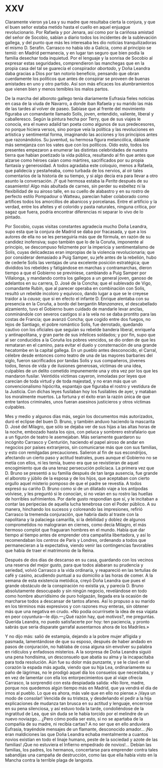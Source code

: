# XXV

Claramente vieron ya Lea y su madre que resultaba cierta la conjura, y que el
buen señor estaba metido hasta el cuello en aquel enjuague revolucionario. Por
Rafaela y por Jenara, así como por la cariñosa amistad del señor de Socobio,
sabían a diario todos los incidentes de la sublevación gallega, y del punto que
más les interesaba les dio noticias tranquilizadoras el mismo D. Serafín.
Carrasco no había ido a Galicia, como al principio se temió: en Madrid
permanecía, y en lugar tan seguro que bien podía la familia desechar toda
inquietud. Por el lenguaje y la sonrisa de Socobio al expresar estas
seguridades, comprendieron las manchegas que en la propia casa del tal se
guarecía el conspirador *abortado*, y Doña Leandra daba gracias a Dios por tan
notorio beneficio, pensando que obran cuerdamente los políticos que antes de
conspirar se proveen de buenas amistades en uno y otro partido. Así son más
eficaces los alumbramientos que vienen bien y menos temibles los malos partos.

De la marcha del alboroto gallego tenía diariamente Eufrasia fieles noticias en
casa de la viuda de Navarro, a donde iban Rafaela y su marido las más de las
tardes al volver de paseo. Sabíase que al frente del movimiento figuraba un
comandante llamado Solís, joven, entendido, valiente, liberal y caballeresco.
Según la pintura hecha por Terry, que de sus viajes le conocía, era el nuevo
adalid tan poeta como algunos de sus predecesores, no porque hiciera versos,
sino porque veía la política y las revoluciones en artística y sentimental
forma, imaginando las acciones y los principios antes que razonándolos. Su
juventud, su hermosa figura melancólica, dábanle más semejanza con los vates
que con los políticos. Oído esto, todos los presentes empezaron a enumerar las
distintas celebridades de nuestra tierra que habían poetizado la vida pública,
resultando al fin que antes que alzarse como héroes caían como mártires,
sacrificados por su propia fantasía y generosidad. A todos agradaba este
coloquio, menos a Rafaela, que palidecía y pestañeaba, como turbada de los
nervios, al oír tales comentarios de la historia de su tiempo, y si algo decía
era para llevar a otro asunto la conversación. ¡Y qué hermosa estaba la
*Perita* después de su casamiento! Algo más abultada de carnes, sin perder su
esbeltez ni la flexibilidad de su airoso talle, en su cuello de alabastro y en
su rostro de perfecto estilo Pompadour o Watteau, parecían haber colaborado
como artífices todos los amorcillos de abanicos y porcelanas. Entre el
artificio y la verdad, entre los afeites y el colorido y pasta naturales,
ninguna crítica, por sagaz que fuera, podría encontrar diferencias ni separar
lo vivo de lo pintado.

Por Socobio, cuyas visitas constantes agradecía mucho Doña Leandra, supo esta
que la conjura de Madrid se daba por fracasada, y que a los autores de ella no
se les perseguiría más que de fórmula, en razón de su candidez inofensiva; supo
también que lo de la Coruña, imponente al principio, se descompuso felizmente
por la impericia y sentimentalismo de Solís, cuyas delicadezas eran impropias
de la violencia revolucionaria; que por considerar demasiado a Puig Samper, su
jefe antes de la rebelión, hubo de cederle Solís las ventajas de una excelente
posición estratégica; que divididos los rebeldes y fatigándose en marchas
y contramarchas, dieron tiempo a que el Gobierno se previniese, cambiando
a Puig Samper por Villalonga, y mandando contra los gallegos a un general
joven, ganoso de adelantos en su carrera, D. José de la Concha; que el
sublevado de Vigo, comandante Rubín, que al parecer operaba en combinación con
Solís, resultó un rebelde incoloro y equívoco, dando lugar a que se le creyese
traidor a la *causa*; que si en efecto el infante D. Enrique alentaba con su
presencia en la Coruña, a bordo del bergantín *Manzanares*, el descabellado
alzamiento, tuvo el Gobierno buen cuidado de mandarle levar anclas,
conminándole con severos castigos si a la vela no se daba prontito para las
costas de Francia; que avanzó Concha; que cogido entre dos fuegos, no lejos de
Santiago, el pobre romántico Solís, fue derrotado, quedando cautivo con los
oficiales que seguían su rebelde bandera liberal, enriqueña y antinapolitana,
y gran parte de sus infelices soldados; y por fin, supo que al ser conducidos
a la Coruña los pobres vencidos, se dio orden de que les remataran en el
camino, para evitar el duelo y consternación de una grande hecatombe en la
capital gallega. En un pueblo antes desconocido, el Carral, célebre desde
entonces como teatro de una de las mayores barbaries del siglo, fueron
sacrificados por tandas Solís y sus compañeros, jóvenes todos, llenos de vida
y de ilusiones generosas, víctimas de una idea, culpables de un delito cometido
impunemente una y otra vez por los que les mandaron fusilar. Veintidós víctimas
cayeron, inmoladas por leyes que carecían de toda virtud y de toda majestad,
y no eran más que un convencionalismo hipócrita, espantajo que figuraba el
rostro y vestidura de la Justicia. Con dichas leyes fusilaban hoy los
fusilables de ayer, y mataban los moralmente muertos. La fortuna y el éxito
eran la razón única de que entre tantos criminales, unos fueran asesinos
justicieros y otros víctimas culpables.

Mes y medio y algunos días más, según los documentos más autorizados, duró el
eclipse del buen D. Bruno, y también anduvo haciendo la mascarita D. José del
Milagro, que sólo se dejaba ver de sus hijas a las altas horas de la noche,
embozado hasta los ojos, con peluca y sombrero estrafalario que a un figurón de
teatro le asemejaban. Más seriamente guardaron su incógnito Carrasco
y Centurión, haciendo el papel airoso de andar en negocios por países
extranjeros, sin comunicarse más que con sus familias, y esto con remilgadas
precauciones. Salieron al fin de sus escondrijos, afectando un cierto paso
y actitud teatrales, pues aunque el Gobierno no se metía con ellos, ni les
temía, bueno era que se revistieran de aquel encogimiento que da una tenaz
persecución policíaca. La primera vez que D. Bruno se presentó a su familia
después de tan larga ausencia, fue grande el alboroto y júbilo de la esposa
y de los hijos, que aceptaban con cierto orgullo aquel misterio pomposo de que
el padre se revestía. A todos expresó su cariño D. Bruno como si de un dilatado
viaje a los antípodas volviese, y les preguntó si le conocían, si no veían en
su rostro las huellas de horribles sufrimientos. Por darle gusto respondían que
sí, y le incitaban a contar las peripecias de aquella lucha tenebrosa con el
Poder público. A su manera, hinchando los sucesos y coloreando las impresiones,
refirió Carrasco la tremenda conjuración, que habría dado al traste con la
napolitana y la palaciega camarilla, si la debilidad y doblez de algunos
comprometidos no malograran en ciernes, como decía Milagro, el más hermoso
complot que fraguaran hombres en el mundo. Había que dar tiempo al tiempo antes
de emprender otra campañita libertadora, y así lo recomendaban los *centros* de
París y Londres, ordenando a todos que permanecieran a la expectativa, viendo
venir las contingencias favorables que había de traer el matrimonio de la
Reina.

Después de dos días de descanso en su casa, guardando con los vecinos una
reserva del mejor gusto, para que todos alabaran su prudencia y seriedad,
volvió Carrasco a la vida ordinaria, y reapareció en las tertulias de café
y casino, acudiendo puntual a su domicilio a las horas de comer. A la semana de
esta existencia metódica, creyó Doña Leandra que pues el grande obstáculo de la
conspiración no existía ya, y parecía D. Bruno absolutamente desocupado y sin
ningún negocio, revelándose en todo como hombre aburridísimo de puro holgazán,
llegada era la ocasión de marcharse todos a descansar de tantos afanes. Así lo
propuso a su marido en los términos más expresivos y con razones muy enteras,
sin obtener más que una negativa en crudo. «No podía ocurrírsete la idea de esa
viajata en peor coyuntura—le dijo.—¿Qué razón hay, qué motivos?, me preguntas.
Querida Leandra, no puedo satisfacerte por hoy: ten paciencia, y pronto sabrás
que sería disparate garrafal ausentarnos ahora de los Madriles.»

Y no dijo más: salió de estampía, dejando a la pobre mujer afligida y pasmada,
lamentándose de que su esposo, después de haber andado en pasos de conjuración,
no hablaba de cosa alguna sin envolver su palabra en ridículos y enfadosos
misterios. A la sorpresa de Doña Leandra siguió una pena hondísima, un
desconsuelo que abatía su alma y la incapacitaba para toda resolución. Aún fue
su dolor más punzante, y se le clavó en el corazón la espada más aguda, viendo
que su hija Lea, ordinariamente su paño de lágrimas, no le prodigó aquel día
los consuelos que necesitaba, y en vez de lamentar con ella los
entorpecimientos que al viaje ofrecía Carrasco, la sorprendió con esta
despiadada salida: «No llore, madre, porque nos quedemos algún tiempo más en
Madrid, que ya vendrá el día de irnos al pueblo. Lo que es ahora, más vale que
en ello no piense.» ¡Vaya un modo de consolar! Vencida de su tristeza,
y desdeñando el pedir a la hija explicaciones de mudanza tan brusca en su
actitud y lenguaje, encerrose en su pena silenciosa, y así estuvo toda la
tarde, condoliéndose de la ingratitud de Lea, que sin duda se le había torcido
por el melindre de un nuevo noviazgo... ¿Pero cómo podía ser esto, si no se
apartaba de la compañía de su madre, ni recibía cartas? A no ser que en ello
anduviera Eufrasia, trayéndole mensajes de un flamante, desconocido amador...
¡No eran maldiciones las que Doña Leandra echaba mentalmente a cuantos novios
existían en todo el linaje humano, peste de la sociedad y azote de las
familias! ¡Que no estuviera el Infierno empedrado de novios!... Debían las
familias, los padres, los hermanos, concertarse para emprender contra tales
sabandijas una campaña de destrucción, como las que ella había visto en la
Mancha contra la terrible plaga de langosta.
